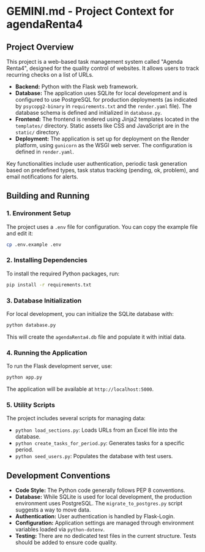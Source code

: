 # GEMINI.md - Project Context for agendaRenta4

## Project Overview

This project is a web-based task management system called "Agenda Renta4", designed for the quality control of websites. It allows users to track recurring checks on a list of URLs.

- **Backend:** Python with the Flask web framework.
- **Database:** The application uses SQLite for local development and is configured to use PostgreSQL for production deployments (as indicated by `psycopg2-binary` in `requirements.txt` and the `render.yaml` file). The database schema is defined and initialized in `database.py`.
- **Frontend:** The frontend is rendered using Jinja2 templates located in the `templates/` directory. Static assets like CSS and JavaScript are in the `static/` directory.
- **Deployment:** The application is set up for deployment on the Render platform, using `gunicorn` as the WSGI web server. The configuration is defined in `render.yaml`.

Key functionalities include user authentication, periodic task generation based on predefined types, task status tracking (pending, ok, problem), and email notifications for alerts.

## Building and Running

### 1. Environment Setup

The project uses a `.env` file for configuration. You can copy the example file and edit it:

```bash
cp .env.example .env
```

### 2. Installing Dependencies

To install the required Python packages, run:

```bash
pip install -r requirements.txt
```

### 3. Database Initialization

For local development, you can initialize the SQLite database with:

```bash
python database.py
```

This will create the `agendaRenta4.db` file and populate it with initial data.

### 4. Running the Application

To run the Flask development server, use:

```bash
python app.py
```

The application will be available at `http://localhost:5000`.

### 5. Utility Scripts

The project includes several scripts for managing data:

- `python load_sections.py`: Loads URLs from an Excel file into the database.
- `python create_tasks_for_period.py`: Generates tasks for a specific period.
- `python seed_users.py`: Populates the database with test users.

## Development Conventions

- **Code Style:** The Python code generally follows PEP 8 conventions.
- **Database:** While SQLite is used for local development, the production environment uses PostgreSQL. The `migrate_to_postgres.py` script suggests a way to move data.
- **Authentication:** User authentication is handled by Flask-Login.
- **Configuration:** Application settings are managed through environment variables loaded via `python-dotenv`.
- **Testing:** There are no dedicated test files in the current structure. Tests should be added to ensure code quality.
